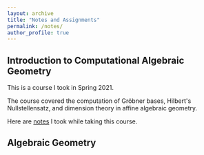 ```yaml
---
layout: archive
title: "Notes and Assignments"
permalink: /notes/
author_profile: true
---
```



<!--{% include base_path %}



{% for post in site.notes %}
  {% include archive-single.html %}
{% endfor %}-->


## Introduction to Computational Algebraic Geometry
This is a course I took in Spring 2021. 

The course covered the computation of Gröbner bases, Hilbert's Nullstellensatz, and dimension theory in affine algebraic geometry.

Here are [notes](http://triangdrie.github.io/files/comput_ag_notes.pdf) I took while taking this course. 






## Algebraic Geometry
